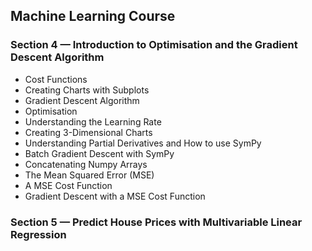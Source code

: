 ## Machine Learning Course

### Section 4 — Introduction to Optimisation and the Gradient Descent Algorithm
    
* Cost Functions
* Creating Charts with Subplots
* Gradient Descent Algorithm
* Optimisation
* Understanding the Learning Rate
* Creating 3-Dimensional Charts
* Understanding Partial Derivatives and How to use SymPy
* Batch Gradient Descent with SymPy
* Concatenating Numpy Arrays
* The Mean Squared Error (MSE)
* A MSE Cost Function
* Gradient Descent with a MSE Cost Function
    
### Section 5 — Predict House Prices with Multivariable Linear Regression
